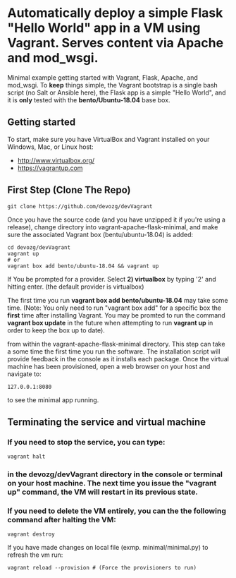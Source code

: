 # Automatically deploy a simple Flask "Hello World" app in a VM using Vagrant. Serves content via Apache and mod_wsgi.

Minimal example getting started with Vagrant, Flask, Apache, and mod_wsgi. To **keep** things simple, the Vagrant bootstrap is a single bash script (no Salt or Ansible here), the Flask app is a simple "Hello World", and it is **only** tested with the **bento/Ubuntu-18.04** base box.

## Getting started
To start, make sure you have VirtualBox and Vagrant installed on your Windows, Mac, or Linux host:

  * http://www.virtualbox.org/
  * https://vagrantup.com

## First Step (Clone The Repo)

```shell
git clone https://github.com/devozg/devVagrant
```

Once you have the source code (and you have unzipped it if you're using a release), change directory into vagrant-apache-flask-minimal, and make sure the associated Vagrant box (bentu/ubuntu-18.04) is added:

```shell
cd devozg/devVagrant
vagrant up 
# or 
vagrant box add bento/ubuntu-18.04 && vagrant up

```

If You be prompted for a provider. Select **2) virtualbox** by typing '2' and hitting enter. (the default provider is virtualbox)

The first time you run **vagrant box add bento/ubuntu-18.04** may take some time. (Note: You only need to run "vagrant box add" for a specific box the **first** time after installing Vagrant. You may be promted to run the command **vagrant box update** in the future when attempting to run **vagrant up** in order to keep the box up to date).

from within the vagrant-apache-flask-minimal directory. This step can take a some time the first time you run the software. The installation script will provide feedback in the console as it installs each package. Once the virtual machine has been provisioned, open a web browser on your host and navigate to:

```shell
127.0.0.1:8080
```

to see the minimal app running.

## Terminating the service and virtual machine

### If you need to stop the service, you can type:

```shell
vagrant halt
```

### in the **devozg/devVagrant** directory in the console or terminal on your host machine. The next time you issue the "vagrant up" command, the VM will restart in its previous state. 

### If you need to delete the VM entirely, you can the the following command after halting the VM:

```shell
vagrant destroy
```
If you have made changes on local file (exmp. minimal/minimal.py) to refresh the vm run:

```shell
vagrant reload --provision # (Force the provisioners to run)
```
